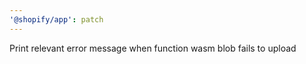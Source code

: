 ```yaml
---
'@shopify/app': patch
---
```


Print relevant error message when function wasm blob fails to upload
